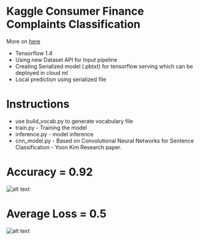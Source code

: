 # Kaggle Consumer Finance Complaints Classification

More on [here](https://www.kaggle.com/cfpb/us-consumer-finance-complaints)

- Tensorflow 1.4
- Using new Dataset API for Input pipeline
- Creating Serialized model (.pbtxt) for tensorflow serving which can be deployed in cloud ml
- Local prediction using serialized file

# Instructions

- use build_vocab.py to generate vocabulary file
- train.py - Training the model
- inference.py - model inference
- cnn_model.py - Based on Convolutional Neural Networks for Sentence Classification - Yoon Kim Research paper.

Accuracy = 0.92
===============
![alt text](https://github.com/kishorenayar/Machine-Learning-Solutions/blob/master/Problems-Solutions/text/finance-complaints/images/Accuracy.PNG)

Average Loss = 0.5
=====================
![alt text](https://github.com/kishorenayar/Machine-Learning-Solutions/blob/master/Problems-Solutions/text/finance-complaints/images/Loss.PNG)
